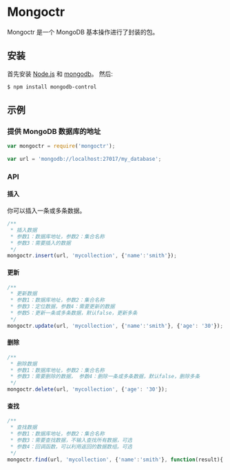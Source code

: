 # Mongoctr

Mongoctr 是一个 MongoDB 基本操作进行了封装的包。

## 安装
首先安装 [Node.js](https://nodejs.org/en/) 和 [mongodb](https://www.mongodb.com/download-center)。 然后:
```sh
$ npm install mongodb-control
```
## 示例

### 提供 MongoDB 数据库的地址
```js
var mongoctr = require('mongoctr');
 
var url = 'mongodb://localhost:27017/my_database';
```
### API
#### 插入
你可以插入一条或多条数据。
```js
/**
 * 插入数据
 * 参数1：数据库地址，参数2：集合名称
 * 参数3：需要插入的数据
 */
mongoctr.insert(url, 'mycollection', {'name':'smith'});
```

#### 更新
```js
/**
 * 更新数据
 * 参数1：数据库地址，参数2：集合名称
 * 参数3：定位数据，参数4：需要更新的数据
 * 参数5：更新一条或多条数据，默认false，更新多条
 */
mongoctr.update(url, 'mycollection', {'name':'smith'}, {'age': '30'});
```

#### 删除
```js
/**
 * 删除数据
 * 参数1：数据库地址，参数2：集合名称
 * 参数3：需要删除的数据， 参数4：删除一条或多条数据，默认false，删除多条
 */
mongoctr.delete(url, 'mycollection', {'age': '30'});
```

#### 查找
```js
/**
 * 查找数据
 * 参数1：数据库地址，参数2：集合名称
 * 参数3：需要查找数据，不输入查找所有数据，可选
 * 参数4：回调函数，可以利用返回的数据数组。可选
 */
mongoctr.find(url, 'mycollection', {'name':'smith'}, function(result){...});
```